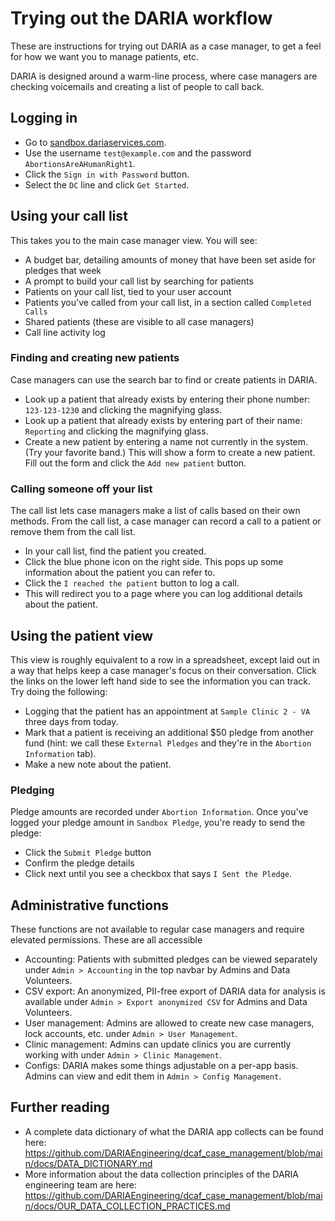 # Trying out the DARIA workflow

These are instructions for trying out DARIA as a case manager, to get a feel for how we want you to manage patients, etc.

DARIA is designed around a warm-line process, where case managers are checking voicemails and creating a list of people to call back.

## Logging in

* Go to [sandbox.dariaservices.com](https://sandbox.dariaservices.com).
* Use the username `test@example.com` and the password `AbortionsAreAHumanRight1`.
* Click the `Sign in with Password` button.
* Select the `DC` line and click `Get Started`.

## Using your call list

This takes you to the main case manager view. You will see:

* A budget bar, detailing amounts of money that have been set aside for pledges that week
* A prompt to build your call list by searching for patients
* Patients on your call list, tied to your user account
* Patients you've called from your call list, in a section called `Completed Calls`
* Shared patients (these are visible to all case managers)
* Call line activity log

### Finding and creating new patients

Case managers can use the search bar to find or create patients in DARIA.

* Look up a patient that already exists by entering their phone number: `123-123-1230` and clicking the magnifying glass.
* Look up a patient that already exists by entering part of their name: `Reporting` and clicking the magnifying glass.
* Create a new patient by entering a name not currently in the system. (Try your favorite band.) This will show a form to create a new patient. Fill out the form and click the `Add new patient` button.

### Calling someone off your list

The call list lets case managers make a list of calls based on their own methods. From the call list, a case manager can record a call to a patient or remove them from the call list.

* In your call list, find the patient you created.
* Click the blue phone icon on the right side. This pops up some information about the patient you can refer to.
* Click the `I reached the patient` button to log a call.
* This will redirect you to a page where you can log additional details about the patient.

## Using the patient view

This view is roughly equivalent to a row in a spreadsheet, except laid out in a way that helps keep a case manager's focus on their conversation. Click the links on the lower left hand side to see the information you can track. Try doing the following:

* Logging that the patient has an appointment at `Sample Clinic 2 - VA` three days from today.
* Mark that a patient is receiving an additional $50 pledge from another fund (hint: we call these `External Pledges` and they're in the `Abortion Information` tab).
* Make a new note about the patient.

### Pledging

Pledge amounts are recorded under `Abortion Information`. Once you've logged your pledge amount in `Sandbox Pledge`, you're ready to send the pledge:

* Click the `Submit Pledge` button
* Confirm the pledge details
* Click next until you see a checkbox that says `I Sent the Pledge`.

## Administrative functions

These functions are not available to regular case managers and require elevated permissions. These are all accessible

* Accounting: Patients with submitted pledges can be viewed separately under `Admin > Accounting` in the top navbar by Admins and Data Volunteers.
* CSV export: An anonymized, PII-free export of DARIA data for analysis is available under `Admin > Export anonymized CSV` for Admins and Data Volunteers.
* User management: Admins are allowed to create new case managers, lock accounts, etc. under `Admin > User Management`.
* Clinic management: Admins can update clinics you are currently working with under `Admin > Clinic Management`.
* Configs: DARIA makes some things adjustable on a per-app basis. Admins can view and edit them in `Admin > Config Management`.

## Further reading

* A complete data dictionary of what the DARIA app collects can be found here:
https://github.com/DARIAEngineering/dcaf_case_management/blob/main/docs/DATA_DICTIONARY.md
* More information about the data collection principles of the DARIA engineering team are here:
https://github.com/DARIAEngineering/dcaf_case_management/blob/main/docs/OUR_DATA_COLLECTION_PRACTICES.md
